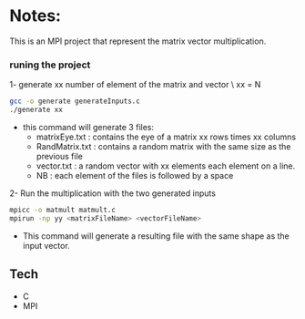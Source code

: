 # Notes:
This is an MPI project that represent the matrix vector multiplication.
### runing the project
1- generate xx number of element of the matrix and vector \ xx = N
```sh
gcc -o generate generateInputs.c
./generate xx
```
 * this command will generate 3 files:
    * matrixEye.txt : contains the eye of a matrix xx rows times xx columns
    * RandMatrix.txt : contains a random matrix with the same size as the previous file
    * vector.txt :  a random vector with xx elements each element on a line.
    * NB : each element of the files is followed by a space 

2- Run the multiplication with the two generated inputs
```sh
mpicc -o matmult matmult.c
mpirun -np yy <matrixFileName> <vectorFileName>
```
* This command will generate a resulting file with the same shape as the input vector.
## Tech
- C 
- MPI

